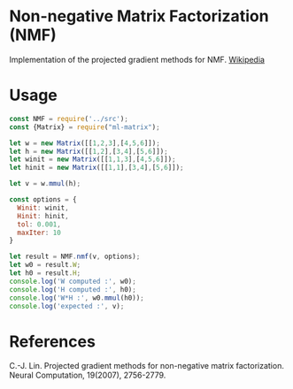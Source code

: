 Non-negative Matrix Factorization (NMF)
=======================================

Implementation of the projected gradient methods for NMF. [Wikipedia](https://en.wikipedia.org/wiki/Non-negative_matrix_factorization)

Usage
=====

```js
const NMF = require('../src');
const {Matrix} = require("ml-matrix");

let w = new Matrix([[1,2,3],[4,5,6]]);
let h = new Matrix([[1,2],[3,4],[5,6]]);
let winit = new Matrix([[1,1,3],[4,5,6]]);
let hinit = new Matrix([[1,1],[3,4],[5,6]]);

let v = w.mmul(h);

const options = {
  Winit: winit, 
  Hinit: hinit,
  tol: 0.001, 
  maxIter: 10
}

let result = NMF.nmf(v, options);
let w0 = result.W;
let h0 = result.H;
console.log('W computed :', w0);
console.log('H computed :', h0);
console.log('W*H :', w0.mmul(h0));
console.log('expected :', v);
```

References
==========

C.-J. Lin. Projected gradient methods for non-negative matrix factorization. Neural Computation, 19(2007), 2756-2779.
